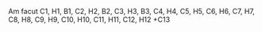 Am facut C1, H1, B1, C2, H2, B2, C3, H3, B3, C4, H4, C5, H5, C6, H6, C7, H7, C8, H8, C9, H9, C10, H10, C11, H11, C12, H12
+C13
